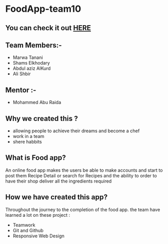 # FoodApp-team10

## You can check it out [HERE](https://gsg-cf05.github.io/FoodApp-team10/)
## Team Members:-
- Marwa Tanani
- Shams Elkhodary
- Abdul aziz AlKurd
- Ali Shbir

## Mentor :-
- Mohammed Abu Raida

## Why we created this ?
- allowing people to achieve their dreams and become a chef
- work in a team
- shere habbits

## What is Food app?
 An online food app makes the users be able to make accounts and start to post them Recipe Detail or search for Recipes and the ability to order to have their shop deliver all the ingredients required

## How we have created this app?
 Throughout the journey to the completion of the food app.
  the team have learned a lot on these project :
 - Teamwork 
 - Git and Github
 - Responsive Web Design
